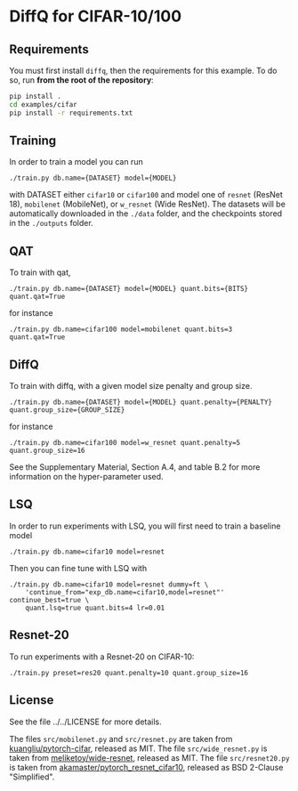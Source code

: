 # DiffQ for CIFAR-10/100

## Requirements

You must first install `diffq`, then the requirements for this example. To do so, run **from the root of the repository**:
```bash
pip install .
cd examples/cifar
pip install -r requirements.txt
```

## Training

In order to train a model you can run

```
./train.py db.name={DATASET} model={MODEL}
```
with DATASET either `cifar10` or `cifar100` and model one of
`resnet` (ResNet 18), `mobilenet` (MobileNet), or `w_resnet` (Wide ResNet).
The datasets will be automatically downloaded in the `./data` folder, and
the checkpoints stored in the `./outputs` folder.


## QAT

To train with qat,
```
./train.py db.name={DATASET} model={MODEL} quant.bits={BITS} quant.qat=True
```

for instance

```
./train.py db.name=cifar100 model=mobilenet quant.bits=3 quant.qat=True
```

## DiffQ

To train with diffq, with a given model size penalty and group size.
```
./train.py db.name={DATASET} model={MODEL} quant.penalty={PENALTY} quant.group_size={GROUP_SIZE}
```

for instance

```
./train.py db.name=cifar100 model=w_resnet quant.penalty=5 quant.group_size=16
```

See the Supplementary Material, Section A.4, and table B.2 for more information on the hyper-parameter used.

## LSQ

In order to run experiments with LSQ, you will first need to train a baseline model

```
./train.py db.name=cifar10 model=resnet
```

Then you can fine tune with LSQ with

```
./train.py db.name=cifar10 model=resnet dummy=ft \
	'continue_from="exp_db.name=cifar10,model=resnet"' continue_best=true \
	quant.lsq=true quant.bits=4 lr=0.01

```


## Resnet-20

To run experiments with a Resnet-20 on CIFAR-10:

```
./train.py preset=res20 quant.penalty=10 quant.group_size=16
```

## License

See the file ../../LICENSE for more details.

The files `src/mobilenet.py` and `src/resnet.py` are taken from [kuangliu/pytorch-cifar](https://github.com/kuangliu/pytorch-cifar), released as MIT.
The file `src/wide_resnet.py` is taken from [meliketoy/wide-resnet](https://github.com/meliketoy/wide-resnet.pytorch), released as MIT.
The file `src/resnet20.py` is taken from [akamaster/pytorch_resnet_cifar10](https://github.com/akamaster/pytorch_resnet_cifar10), released as BSD 2-Clause "Simplified".
